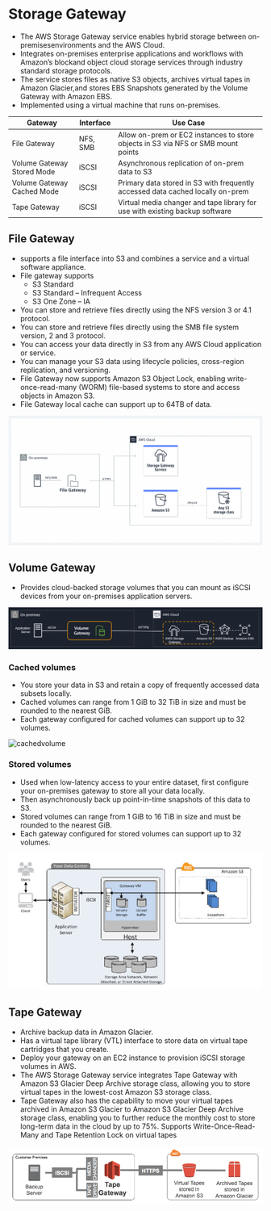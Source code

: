 # Storage Gateway

- The AWS Storage Gateway service enables hybrid storage between on-premisesenvironments and the AWS Cloud.
- Integrates on-premises enterprise applications and workflows with Amazon’s blockand object cloud storage services through industry standard storage protocols.
- The service stores files as native S3 objects, archives virtual tapes in Amazon Glacier,and stores EBS Snapshots generated by the Volume Gateway with Amazon EBS.
- Implemented using a virtual machine that runs on-premises.

| Gateway| Interface | Use Case |
| -------- | ---------- | -------- | 
| File Gateway| NFS, SMB| Allow on-prem or EC2 instances to store objects in S3 via NFS or SMB mount points | 
| Volume Gateway Stored Mode | iSCSI | Asynchronous replication of on-prem data to S3| 
| Volume Gateway Cached Mode | iSCSI | Primary data stored in S3 with frequently accessed data cached locally on-prem | 
| Tape Gateway | iSCSI |Virtual media changer and tape library for use with existing backup software | 

## File Gateway 
- supports a file interface into S3 and combines a service and a virtual software appliance.
- File gateway supports
  - S3 Standard
  - S3 Standard – Infrequent Access
  - S3 One Zone – IA
- You can store and retrieve files directly using the NFS version 3 or 4.1 protocol.
- You can store and retrieve files directly using the SMB file system version, 2 and 3 protocol.
- You can access your data directly in S3 from any AWS Cloud application or service.
- You can manage your S3 data using lifecycle policies, cross-region replication, and versioning.
- File Gateway now supports Amazon S3 Object Lock, enabling write-once-read-many (WORM) file-based systems to store and access objects in Amazon S3.
- File Gateway local cache can support up to 64TB of data.

![filegateway](/storage/images/FileGateway.png)

## Volume Gateway  
- Provides cloud-backed storage volumes that you can mount as iSCSI devices from your on-premises application servers.

![volumegateway](/storage/images/VolumeGateway.png)

### Cached volumes 
- You store your data in S3 and retain a copy of frequently accessed data subsets locally.
- Cached volumes can range from 1 GiB to 32 TiB in size and must be rounded to the nearest GiB. 
- Each gateway configured for cached volumes can support up to 32 volumes.

![cachedvolume](/storage/images/CachedVolume.png)

### Stored volumes 
- Used when low-latency access to your entire dataset, first configure your on-premises gateway to store all your data locally. 
- Then asynchronously back up point-in-time snapshots of this data to S3. 
- Stored volumes can range from 1 GiB to 16 TiB in size and must be rounded to the nearest GiB. 
- Each gateway configured for stored volumes can support up to 32 volumes.

![storedvolumegateway](/storage/images/StoredVolumesgateway.png)

## Tape Gateway 
- Archive backup data in Amazon Glacier.
- Has a virtual tape library (VTL) interface to store data on virtual tape cartridges that you create.
- Deploy your gateway on an EC2 instance to provision iSCSI storage volumes in AWS.
- The AWS Storage Gateway service integrates Tape Gateway with Amazon S3 Glacier Deep Archive storage class, allowing you to store virtual tapes in the lowest-cost Amazon S3 storage class.
- Tape Gateway also has the capability to move your virtual tapes archived in Amazon S3 Glacier to Amazon S3 Glacier Deep Archive storage class, enabling you to further reduce the monthly cost to store long-term data in the cloud by up to 75%.
Supports Write-Once-Read-Many and Tape Retention Lock on virtual tapes

![tapegateway](/storage/images/TapeGateway.png)
